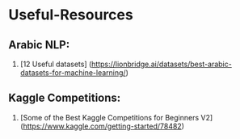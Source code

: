 # Useful-Resources

## Arabic NLP:
1. [12 Useful datasets] (https://lionbridge.ai/datasets/best-arabic-datasets-for-machine-learning/)


## Kaggle Competitions:
1. [Some of the Best Kaggle Competitions for Beginners V2] (https://www.kaggle.com/getting-started/78482)
  

